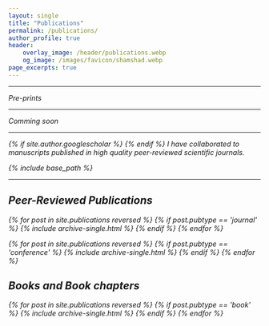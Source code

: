 ```yaml
---
layout: single
title: "Publications"
permalink: /publications/
author_profile: true
header:
    overlay_image: /header/publications.webp
    og_image: /images/favicon/shamshad.webp
page_excerpts: true
---
```


<hr>
<i class="ai ai-ideas-repec ai-2x"> Pre-prints
<hr>
Comming soon


<hr>

{% if site.author.googlescholar %}
<a href="{{site.author.googlescholar}}"><i class="ai ai-google-scholar ai-2x" ></i></a>
{% endif %}
I have collaborated to manuscripts published in high quality peer-reviewed scientific journals.


{% include base_path %}

<hr>

<h2>Peer-Reviewed Publications</h2> 
{% for post in site.publications reversed %}
  {% if post.pubtype == 'journal' %}
      {% include archive-single.html %}
  {% endif %}
{% endfor %}

<!-- <h2>Conference Papers</h2>-->
{% for post in site.publications reversed %}
  {% if post.pubtype == 'conference' %}
      {% include archive-single.html %}
  {% endif %}
{% endfor %}

<h2>Books and Book chapters</h2>
{% for post in site.publications reversed %}
  {% if post.pubtype == 'book' %}
      {% include archive-single.html %}
  {% endif %}
{% endfor %}

<!-- <h2>Academic</h2>
{% for post in site.publications reversed %}
  {% if post.pubtype == 'academic' %}
      {% include archive-single.html %}
  {% endif %}
{% endfor %} -->



